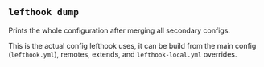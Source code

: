 ## `lefthook dump`

Prints the whole configuration after merging all secondary configs.

This is the actual config lefthook uses, it can be build from the main config (`lefthook.yml`), remotes, extends, and `lefthook-local.yml` overrides.

